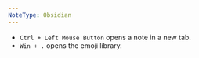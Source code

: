 ```yaml
---
NoteType: Obsidian
---
```

- `Ctrl + Left Mouse Button` opens a note in a new tab.
- `Win + .` opens the emoji library.
